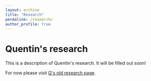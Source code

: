 ```yaml
---
layout: archive
title: "Research"
permalink: /research/
author_profile: true
---
```


# Quentin's research

This is a description of Quentin's research. It will be filled out soon!

For now please visit [Q's old research page](https://quentinread.weebly.com/research).

